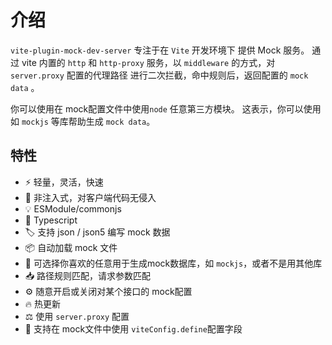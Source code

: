 
# 介绍

`vite-plugin-mock-dev-server` 专注于在 `Vite` 开发环境下 提供 Mock 服务。
通过 vite 内置的 `http` 和 `http-proxy` 服务，以 `middleware` 的方式，对 `server.proxy` 配置的代理路径
进行二次拦截，命中规则后，返回配置的 `mock data` 。

你可以使用在 mock配置文件中使用`node` 任意第三方模块。 这表示，你可以使用如 `mockjs` 等库帮助生成 `mock data`。

## 特性

- ⚡️ 轻量，灵活，快速
- 🧲 非注入式，对客户端代码无侵入
- 💡 ESModule/commonjs
- 🦾 Typescript
- 🏷 支持 json / json5 编写 mock 数据
- 📦 自动加载 mock 文件
- 🎨 可选择你喜欢的任意用于生成mock数据库，如 `mockjs`，或者不是用其他库
- 📥 路径规则匹配，请求参数匹配
- ⚙️ 随意开启或关闭对某个接口的 mock配置
- 🔥 热更新
- ⚖️ 使用 `server.proxy` 配置
- 🍕 支持在 mock文件中使用 `viteConfig.define`配置字段

<!-- ## Why?

为前端项目在本地开发服务中，提供一个用于对后端未开发完但已有明确的文档的接口，进行mock，从而实现前后端并行开发，是一个非常必要的工程支持。

结合我在过去多年的开发经验，梳理了我认为的这个 mock-server 所必要的需求后，在开源社区中，没有找到符合我期望的相关工具，于是
就打算自己开发一个。

**对于一个 `mock-server`，我预期的必要实现：**

1. 配置简洁，同时也需要满足复杂场景的需求；
   - 对于一些简单的接口，可以直接通过简单的 `url+body`，写入固定的响应数据；
   - 对于复杂的需求，需要根据入参返回不同的数据的，提供 方法支持和开发能力；

2. 支持多种路径匹配规则
   - 支持静态路径匹配
   - 支持动态路径匹配，如 `/user/:userId` 并 解析 `userId` 到 `params` 放入 `request`
   - 支持 请求参数，请求头、请求体 解析

3. 支持任意接口mock配置的 开启/关闭
  
   在开发中，通常我们只需要对某几个请求接口进行mock，而不需要所有配置的mock接口都生效。所以mock能够随意开启/关闭
   是一个很重要的功能。

4. 支持热更新，监听 mock文件及其依赖的文件
5. 支持引入其他第三方库

在这些必要的功能的基础上，还需要能够支持：

- 自定义 响应 status、 header、body；
- 接口延迟响应
- 多种文件格式支持
- ESM/CJS 支持
 -->

